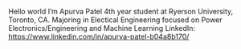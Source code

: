 Hello world
I’m Apurva Patel
4th year student at Ryerson University, Toronto, CA.
Majoring in Electical Engineering focused on Power Electronics/Engineering and Machine Learning
LinkedIn: https://www.linkedin.com/in/apurva-patel-b04a8b170/
